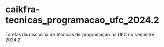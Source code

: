 # caikfra-tecnicas_programacao_ufc_2024.2
Tarefas da disciplina de técnicas de programação na UFC no semestre 2024.2
